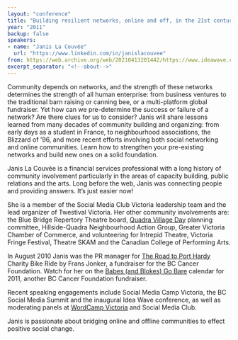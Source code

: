 ```yaml
---
layout: "conference"
title: "Building resilient networks, online and off, in the 21st century"
year: "2011"
backup: false
speakers:
- name: "Janis La Couvée"
  url: "https://www.linkedin.com/in/janislacouvee"
from: https://web.archive.org/web/20210413201442/https://www.ideawave.ca/2011-conference/building-resilient-networks-online-and-off-in-the-21st-century
excerpt_separator: "<!--about-->"
---
```


Community depends on networks, and the strength of these networks determines
the strength of all human enterprise: from business ventures to the
traditional barn raising or canning bee, or a multi-platform global
fundraiser. Yet how can we pre-determine the success or failure of a network?
Are there clues for us to consider? Janis will share lessons learned from many
decades of community building and organizing: from early days as a student in
France, to neighbourhood associations, the Blizzard of ’96, and more recent
efforts involving both social networking and online communities. Learn how to
strengthen your pre-existing networks and build new ones on a solid
foundation.

<!--about-->

Janis La Couvée is a financial services professional with a long history
of community involvement particularly in the areas of capacity building,
public relations and the arts. Long before the web, Janis was connecting
people and providing answers. It’s just easier now!

She is a member of the Social Media Club Victoria leadership team
and the lead organizer of Twestival Victoria. Her other community
involvements are: the Blue Bridge Repertory Theatre board, [Quadra Village
Day](http://www.blanshardcc.com/qvd) planning committee, Hillside-Quadra
Neighbourhood Action Group, Greater Victoria Chamber of Commerce, and
volunteering for Intrepid Theatre, Victoria Fringe Festival, Theatre
SKAM and the Canadian College of Performing Arts.

In August 2010 Janis was the PR manager for [The Road to Port
Hardy](http://www.theroadtoporthardy.com/) Charity Bike Ride by Frans
Jonker, a fundraiser for the BC Cancer Foundation.  Watch for her on
the [Babes (and Blokes) Go Bare](http://www.babesgobareforcancer.ca/)
calendar for 2011, another BC Cancer Foundation fundraiser.

Recent speaking engagements include Social Media Camp Victoria, the BC
Social Media Summit and the inaugural Idea Wave conference, as well as
moderating panels at [WordCamp Victoria](http://www.wordcampvictoria.ca/)
and Social Media Club.

Janis is passionate about bridging online and offline communities to effect
positive social change.
